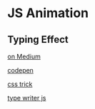 # JS Animation 

## Typing Effect
[on Medium](https://medium.com/front-end-weekly/how-to-create-typing-effect-in-css-and-js-3252dd807f0a)

[codepen](https://codepen.io/Coding_Journey/pen/BEMgbX)

[css trick](https://css-tricks.com/snippets/css/typewriter-effect/)

[type writer js](https://github.com/tameemsafi/typewriterjs)

